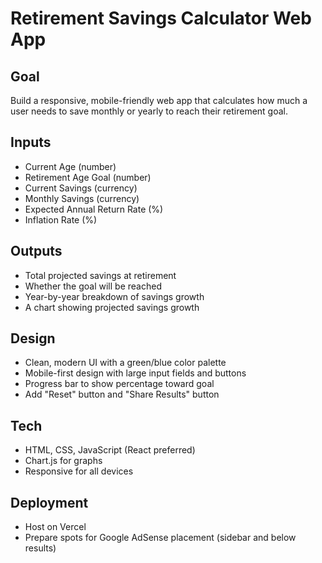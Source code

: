 # Retirement Savings Calculator Web App

## Goal
Build a responsive, mobile-friendly web app that calculates how much a user needs to save monthly or yearly to reach their retirement goal.

## Inputs
- Current Age (number)
- Retirement Age Goal (number)
- Current Savings (currency)
- Monthly Savings (currency)
- Expected Annual Return Rate (%)
- Inflation Rate (%)

## Outputs
- Total projected savings at retirement
- Whether the goal will be reached
- Year-by-year breakdown of savings growth
- A chart showing projected savings growth

## Design
- Clean, modern UI with a green/blue color palette
- Mobile-first design with large input fields and buttons
- Progress bar to show percentage toward goal
- Add "Reset" button and "Share Results" button

## Tech
- HTML, CSS, JavaScript (React preferred)
- Chart.js for graphs
- Responsive for all devices

## Deployment
- Host on Vercel
- Prepare spots for Google AdSense placement (sidebar and below results)
